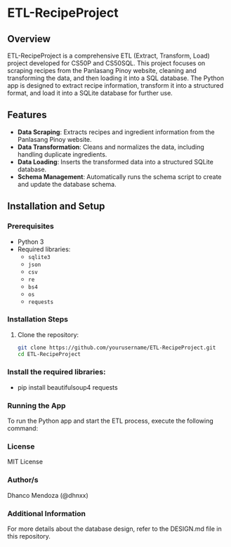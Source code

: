 # ETL-RecipeProject

## Overview
ETL-RecipeProject is a comprehensive ETL (Extract, Transform, Load) project developed for CS50P and CS50SQL. This project focuses on scraping recipes from the Panlasang Pinoy website, cleaning and transforming the data, and then loading it into a SQL database. The Python app is designed to extract recipe information, transform it into a structured format, and load it into a SQLite database for further use.

## Features
- **Data Scraping**: Extracts recipes and ingredient information from the Panlasang Pinoy website.
- **Data Transformation**: Cleans and normalizes the data, including handling duplicate ingredients.
- **Data Loading**: Inserts the transformed data into a structured SQLite database.
- **Schema Management**: Automatically runs the schema script to create and update the database schema.

## Installation and Setup
### Prerequisites
- Python 3
- Required libraries:
  - `sqlite3`
  - `json`
  - `csv`
  - `re`
  - `bs4`
  - `os`
  - `requests`

### Installation Steps
1. Clone the repository:
   ```bash
   git clone https://github.com/yourusername/ETL-RecipeProject.git
   cd ETL-RecipeProject

### Install the required libraries:
 - pip install beautifulsoup4 requests

### Running the App
To run the Python app and start the ETL process, execute the following command:

### License
MIT License

### Author/s
Dhanco Mendoza (@dhnxx)

### Additional Information
For more details about the database design, refer to the DESIGN.md file in this repository.